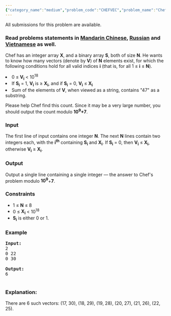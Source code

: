 ```yaml
---
{"category_name":"medium","problem_code":"CHEFVEC","problem_name":"Chef and Vectors","languages_supported":{"0":"C","1":"CPP14","2":"JAVA","3":"PYTH","4":"PYTH 3.4"},"max_timelimit":5,"source_sizelimit":50000,"problem_author":"mgch","problem_tester":null,"date_added":"9-12-2015","tags":{"0":"cook65","1":"digit","2":"dynamic","3":"hard","4":"memoization","5":"mgch"},"editorial_url":"http://discuss.codechef.com/problems/CHEFVEC","time":{"view_start_date":1450636200,"submit_start_date":1450636200,"visible_start_date":1450636200,"end_date":1735669800},"layout":"problem"}
---
```

<span class="solution-visible-txt">All submissions for this problem are available.</span><h3> Read problems statements in <a target="_blank" href="http://www.codechef.com/download/translated/COOK65/mandarin/CHEFVEC.pdf">Mandarin Chinese</a>, <a target="_blank" href="http://www.codechef.com/download/translated/COOK65/russian/CHEFVEC.pdf">Russian</a> and <a target="_blank" href="http://www.codechef.com/download/translated/COOK65/vietnamese/CHEFVEC.pdf">Vietnamese</a> as well.</h3>


<p>
Chef has an integer array <b>X</b>, and a binary array <b>S</b>, both of size <b>N</b>. He wants to know how many vectors (denote by <b>V</b>) of <b>N</b> elements exist, for which the following conditions hold for all valid indices <b>i</b> (that is, for all 1 ≤ <b>i</b> ≤ <b>N</b>).
<li>0 ≤ <b>V<sub>i</sub></b> &lt; 10<sup>18</sup></li>
<li>If <b>S<sub>i</sub></b> = 1, <b>V<sub>i</sub></b> is ≥ <b>X<sub>i</sub></b>, and if <b>S<sub>i</sub></b> = 0, <b>V<sub>i</sub></b> ≤ <b>X<sub>i</sub></b></li>
<li>Sum of the elements of <b>V</b>, when viewed as a string, contains "47" as a substring.</li>
</p>
<p>
Please help Chef find this count. Since it may be a very large number, you should output the count modulo <b>10<sup>9</sup>+7</b>.
</p>

<h3>Input</h3>
The first line of input contains one integer <b>N</b>. The next <b>N</b> lines contain two integers each, with the <b>i<sup>th</sup></b> containing <b>S<sub>i</sub></b> and <b>X<sub>i</sub></b>. If <b>S<sub>i</sub></b> = 0, then <b>V<sub>i</sub></b> ≤ <b>X<sub>i</sub></b>, otherwise <b>V<sub>i</sub></b> ≥ <b>X<sub>i</sub></b>.

<h3>Output</h3>
Output a single line containing a single integer — the answer to Chef's problem modulo <b>10<sup>9</sup></b>+<b>7</b>.

<h3>Constraints</h3>
<ul>
<li>1 ≤ <b>N</b> ≤ 8</li>
<li>0 ≤ <b>X<sub>i</sub></b> &lt; 10<sup>18</sup></li>
<li><b>S<sub>i</sub></b> is either 0 or 1. </li>
</ul>

<h3>Example</h3>
<pre>
<b>Input:</b>
<tt>2
0 22
0 30
</tt>
<b>Output:</b>
<tt>6
</tt>
</pre>

<h3>Explanation:</h3>
<p>
There are 6 such vectors: (17, 30), (18, 29), (19, 28), (20, 27), (21, 26), (22, 25).
</p>